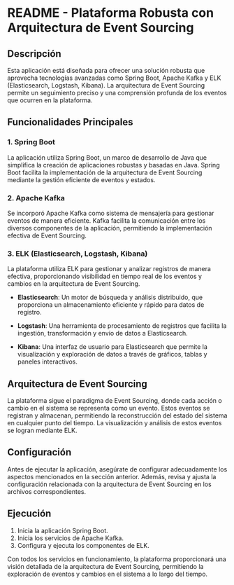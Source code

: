 # README - Plataforma Robusta con Arquitectura de Event Sourcing

## Descripción

Esta aplicación está diseñada para ofrecer una solución robusta que aprovecha tecnologías avanzadas como Spring Boot, Apache Kafka y ELK (Elasticsearch, Logstash, Kibana). La arquitectura de Event Sourcing permite un seguimiento preciso y una comprensión profunda de los eventos que ocurren en la plataforma.

## Funcionalidades Principales

### 1. Spring Boot

La aplicación utiliza Spring Boot, un marco de desarrollo de Java que simplifica la creación de aplicaciones robustas y basadas en Java. Spring Boot facilita la implementación de la arquitectura de Event Sourcing mediante la gestión eficiente de eventos y estados.

### 2. Apache Kafka

Se incorporó Apache Kafka como sistema de mensajería para gestionar eventos de manera eficiente. Kafka facilita la comunicación entre los diversos componentes de la aplicación, permitiendo la implementación efectiva de Event Sourcing.

### 3. ELK (Elasticsearch, Logstash, Kibana)

La plataforma utiliza ELK para gestionar y analizar registros de manera efectiva, proporcionando visibilidad en tiempo real de los eventos y cambios en la arquitectura de Event Sourcing.

- **Elasticsearch**: Un motor de búsqueda y análisis distribuido, que proporciona un almacenamiento eficiente y rápido para datos de registro.

- **Logstash**: Una herramienta de procesamiento de registros que facilita la ingestión, transformación y envío de datos a Elasticsearch.

- **Kibana**: Una interfaz de usuario para Elasticsearch que permite la visualización y exploración de datos a través de gráficos, tablas y paneles interactivos.

## Arquitectura de Event Sourcing

La plataforma sigue el paradigma de Event Sourcing, donde cada acción o cambio en el sistema se representa como un evento. Estos eventos se registran y almacenan, permitiendo la reconstrucción del estado del sistema en cualquier punto del tiempo. La visualización y análisis de estos eventos se logran mediante ELK.

## Configuración

Antes de ejecutar la aplicación, asegúrate de configurar adecuadamente los aspectos mencionados en la sección anterior. Además, revisa y ajusta la configuración relacionada con la arquitectura de Event Sourcing en los archivos correspondientes.

## Ejecución

1. Inicia la aplicación Spring Boot.
2. Inicia los servicios de Apache Kafka.
3. Configura y ejecuta los componentes de ELK.

Con todos los servicios en funcionamiento, la plataforma proporcionará una visión detallada de la arquitectura de Event Sourcing, permitiendo la exploración de eventos y cambios en el sistema a lo largo del tiempo.
